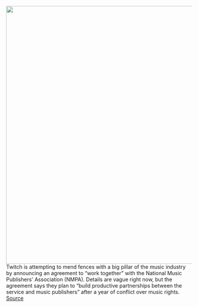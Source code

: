 <img src='https://cdn.vox-cdn.com/thumbor/RmbfeODtrokVMoFdlHUmgXuxV4Y=/0x0:2040x1360/1200x800/filters:focal(857x517:1183x843)/cdn.vox-cdn.com/uploads/chorus_image/image/69890138/acastro_210115_1777_twitch_0003.0.jpg' width='700px' /><br/>
Twitch is attempting to mend fences with a big pillar of the music industry by announcing an agreement to “work together” with the National Music Publishers' Association (NMPA). Details are vague right now, but the agreement says they plan to “build productive partnerships between the service and music publishers” after a year of conflict over music rights.
<a href='https://www.theverge.com/2021/9/21/22686404/twitch-national-music-publishers-association-nmpa-agreement-music'> Source <a/>